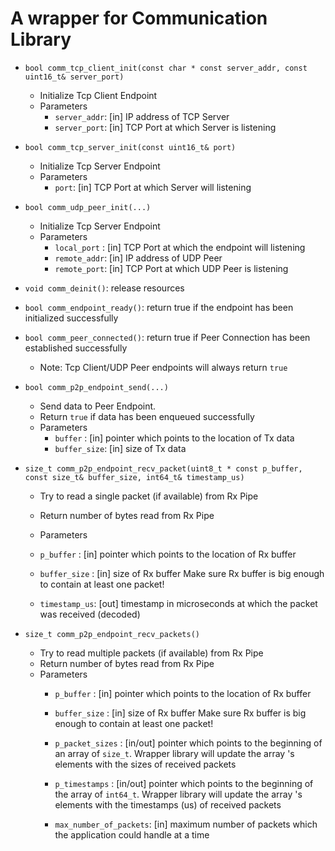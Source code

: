# A wrapper for Communication Library
* `bool comm_tcp_client_init(const char * const server_addr, const uint16_t& server_port)`
  * Initialize Tcp Client Endpoint
  * Parameters
    * `server_addr`: [in] IP address of TCP Server
    * `server_port`: [in] TCP Port at which Server is listening

* `bool comm_tcp_server_init(const uint16_t& port)`
  * Initialize Tcp Server Endpoint
  * Parameters
    * `port`: [in] TCP Port at which Server will listening

* `bool comm_udp_peer_init(...)`
  * Initialize Tcp Server Endpoint
  * Parameters
    * `local_port` : [in] TCP Port at which the endpoint will listening
    * `remote_addr`: [in] IP address of UDP Peer
    * `remote_port`: [in] TCP Port at which UDP Peer is listening

* `void comm_deinit()`: release resources

* `bool comm_endpoint_ready()`: return true if the endpoint has been initialized successfully
* `bool comm_peer_connected()`: return true if Peer Connection has been established successfully
  * Note: Tcp Client/UDP Peer endpoints will always return `true`

* `bool comm_p2p_endpoint_send(...)`
  * Send data to Peer Endpoint.
  * Return `true` if data has been enqueued successfully
  * Parameters
    * `buffer`     : [in] pointer which points to the location of Tx data
    * `buffer_size`: [in] size of Tx data

* `size_t comm_p2p_endpoint_recv_packet(uint8_t * const p_buffer, const size_t& buffer_size, int64_t& timestamp_us)`
  * Try to read a single packet (if available) from Rx Pipe
  * Return number of bytes read from Rx Pipe
  * Parameters
  * `p_buffer`    : [in] pointer which points to the location of Rx buffer
  * `buffer_size` : [in] size of Rx buffer
    Make sure Rx buffer is big enough to contain at least one packet!

  * `timestamp_us`: [out] timestamp in microseconds at which the packet was received (decoded)

* `size_t comm_p2p_endpoint_recv_packets()`
  * Try to read multiple packets (if available) from Rx Pipe
  * Return number of bytes read from Rx Pipe
  * Parameters
    * `p_buffer`             : [in] pointer which points to the location of Rx buffer
    * `buffer_size`          : [in] size of Rx buffer
      Make sure Rx buffer is big enough to contain at least one packet!

    * `p_packet_sizes`       : [in/out] pointer which points to the beginning of an array of `size_t`.
      Wrapper library will update the array 's elements with the sizes of received packets

    * `p_timestamps`         : [in/out] pointer which points to the beginning of the array of `int64_t`.
      Wrapper library will update the array 's elements with the timestamps (us) of received packets

    * `max_number_of_packets`: [in] maximum number of packets which the application could handle at a time
